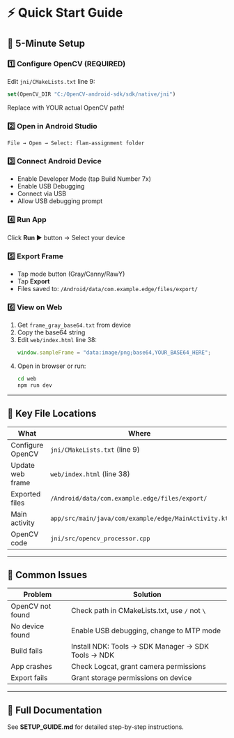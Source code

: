 # ⚡ Quick Start Guide

## 🎯 5-Minute Setup

### 1️⃣ Configure OpenCV (REQUIRED)
Edit `jni/CMakeLists.txt` line 9:
```cmake
set(OpenCV_DIR "C:/OpenCV-android-sdk/sdk/native/jni")
```
Replace with YOUR actual OpenCV path!

### 2️⃣ Open in Android Studio
```
File → Open → Select: flam-assignment folder
```

### 3️⃣ Connect Android Device
- Enable Developer Mode (tap Build Number 7x)
- Enable USB Debugging
- Connect via USB
- Allow USB debugging prompt

### 4️⃣ Run App
Click **Run ▶** button → Select your device

### 5️⃣ Export Frame
- Tap mode button (Gray/Canny/RawY)
- Tap **Export**
- Files saved to: `/Android/data/com.example.edge/files/export/`

### 6️⃣ View on Web
1. Get `frame_gray_base64.txt` from device
2. Copy the base64 string
3. Edit `web/index.html` line 38:
   ```javascript
   window.sampleFrame = "data:image/png;base64,YOUR_BASE64_HERE";
   ```
4. Open in browser or run:
   ```bash
   cd web
   npm run dev
   ```

---

## 📍 Key File Locations

| What | Where |
|------|-------|
| Configure OpenCV | `jni/CMakeLists.txt` (line 9) |
| Update web frame | `web/index.html` (line 38) |
| Exported files | `/Android/data/com.example.edge/files/export/` |
| Main activity | `app/src/main/java/com/example/edge/MainActivity.kt` |
| OpenCV code | `jni/src/opencv_processor.cpp` |

---

## 🚨 Common Issues

| Problem | Solution |
|---------|----------|
| OpenCV not found | Check path in CMakeLists.txt, use `/` not `\` |
| No device found | Enable USB debugging, change to MTP mode |
| Build fails | Install NDK: Tools → SDK Manager → SDK Tools → NDK |
| App crashes | Check Logcat, grant camera permissions |
| Export fails | Grant storage permissions on device |

---

## 📖 Full Documentation
See **SETUP_GUIDE.md** for detailed step-by-step instructions.

